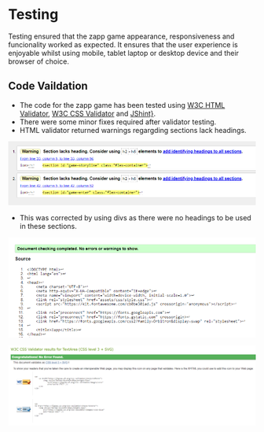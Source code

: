 # Testing
Testing ensured that the zapp game appearance, responsiveness and funcionality worked as expected. It ensures that the user experience is enjoyable whilst using mobile, tablet laptop or desktop device and their browser of choice.

## Code Vaildation
- The code for the zapp game has been tested using [W3C HTML Validator](https://validator.w3.org/), [W3C CSS Validator](https://jigsaw.w3.org/css-validator/) and [JShint}](https://jshint.com/).
-  There were some minor fixes required after validator testing.
- HTML validator returned warnings regargding sections lack headings.

![screen shot html warnings](/docs/readme-images/homepage-html-warnings.png)


- This was corrected by using divs as there were no headings to be used in these sections. 

![screen shot html validation](/docs/readme-images/homepage-html-validator.png)


![screen css validation](/docs/readme-images/css-validator.png)



